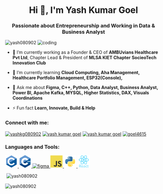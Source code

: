 
<h1 align="center">Hi 👋, I'm Yash Kumar Goel</h1>
<h3 align="center">Passionate about Entrepreneurship and Working in Data & Business Analyst</h3>

<img align="right" alt="coding" width="400" src="https://camo.githubusercontent.com/cae12fddd9d6982901d82580bdf321d81fb299141098ca1c2d4891870827bf17/68747470733a2f2f6d69726f2e6d656469756d2e636f6d2f6d61782f313336302f302a37513379765349765f7430696f4a2d5a2e676966">


<p align="left"> <img src="https://komarev.com/ghpvc/?username=yash080902&label=Profile%20views&color=0e75b6&style=flat" alt="yash080902" /> </p>

- 🔭 I’m currently working as a Founder & CEO of **AMBUvians Healthcare Pvt Ltd**, Chapter Lead & President of **MLSA KIET Chapter**  **SocieoTech Innovation Club**

- 🌱 I’m currently learning **Cloud Computing, Aha Management, Healthcare Portfolio Management, ESP32(Console),**

- 💬 Ask me about **Figma, C++, Python, Data Analyst, Business Analyst, Power BI, Apache Kafka, MYSQL, Higher Statistics, DAX, Visuals Coordinations**

- ⚡ Fun fact **Learn, Innovate, Build & Help**

<h3 align="left">Connect with me:</h3>
<p align="left">
<a href="https://twitter.com/yashkg080902" target="blank"><img align="center" src="https://raw.githubusercontent.com/rahuldkjain/github-profile-readme-generator/master/src/images/icons/Social/twitter.svg" alt="yashkg080902" height="30" width="40" /></a>
<a href="https://linkedin.com/in/yash kumar goel" target="blank"><img align="center" src="https://raw.githubusercontent.com/rahuldkjain/github-profile-readme-generator/master/src/images/icons/Social/linked-in-alt.svg" alt="yash kumar goel" height="30" width="40" /></a>
<a href="https://stackoverflow.com/users/yash kumar goel" target="blank"><img align="center" src="https://raw.githubusercontent.com/rahuldkjain/github-profile-readme-generator/master/src/images/icons/Social/stack-overflow.svg" alt="yash kumar goel" height="30" width="40" /></a>
<a href="https://instagram.com/goel4615" target="blank"><img align="center" src="https://raw.githubusercontent.com/rahuldkjain/github-profile-readme-generator/master/src/images/icons/Social/instagram.svg" alt="goel4615" height="30" width="40" /></a>
</p>

<h3 align="left">Languages and Tools:</h3>
<p align="left"> <a href="https://www.cprogramming.com/" target="_blank" rel="noreferrer"> <img src="https://raw.githubusercontent.com/devicons/devicon/master/icons/c/c-original.svg" alt="c" width="40" height="40"/> </a> <a href="https://www.w3schools.com/cpp/" target="_blank" rel="noreferrer"> <img src="https://raw.githubusercontent.com/devicons/devicon/master/icons/cplusplus/cplusplus-original.svg" alt="cplusplus" width="40" height="40"/> </a> <a href="https://www.figma.com/" target="_blank" rel="noreferrer"> <img src="https://www.vectorlogo.zone/logos/figma/figma-icon.svg" alt="figma" width="40" height="40"/> </a> <a href="https://developer.mozilla.org/en-US/docs/Web/JavaScript" target="_blank" rel="noreferrer"> <img src="https://raw.githubusercontent.com/devicons/devicon/master/icons/javascript/javascript-original.svg" alt="javascript" width="40" height="40"/> </a> <a href="https://www.python.org" target="_blank" rel="noreferrer"> <img src="https://raw.githubusercontent.com/devicons/devicon/master/icons/python/python-original.svg" alt="python" width="40" height="40"/> </a> <a href="https://reactjs.org/" target="_blank" rel="noreferrer"> <img src="https://raw.githubusercontent.com/devicons/devicon/master/icons/react/react-original-wordmark.svg" alt="react" width="40" height="40"/> </a> </p>

<p>&nbsp;<img align="center" src="https://github-readme-stats.vercel.app/api?username=yash080902&show_icons=true&locale=en" alt="yash080902" /></p>

<p><img align="center" src="https://github-readme-streak-stats.herokuapp.com/?user=yash080902&" alt="yash080902" /></p>
